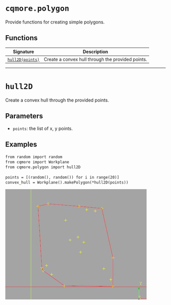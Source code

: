 # `cqmore.polygon`

Provide functions for creating simple polygons.

## Functions

 Signature | Description
--|--
[`hull2D(points)`](polygon.md#hull2D) | Create a convex hull through the provided points. 

----

# `hull2D`

Create a convex hull through the provided points.

## Parameters

- `points`: the list of x, y points. 

## Examples     

    from random import random
    from cqmore import Workplane
    from cqmore.polygon import hull2D

    points = [(random(), random()) for i in range(20)]
    convex_hull = Workplane().makePolygon(*hull2D(points)) 

![hull2D](images/polygon_hull2D.JPG)

